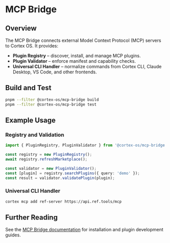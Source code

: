 <!--
This README.md file follows WCAG 2.1 AA accessibility guidelines:
- Clear document structure with semantic headings
- Descriptive link text
- High contrast content organization
-->

# MCP Bridge

## Overview

The MCP Bridge connects external Model Context Protocol (MCP) servers to Cortex OS. It provides:

- **Plugin Registry** – discover, install, and manage MCP plugins.
- **Plugin Validator** – enforce manifest and capability checks.
- **Universal CLI Handler** – normalize commands from Cortex CLI, Claude Desktop, VS Code, and other frontends.

## Build and Test

```bash
pnpm --filter @cortex-os/mcp-bridge build
pnpm --filter @cortex-os/mcp-bridge test
```

## Example Usage

### Registry and Validation

```typescript
import { PluginRegistry, PluginValidator } from '@cortex-os/mcp-bridge';

const registry = new PluginRegistry();
await registry.refreshMarketplace();

const validator = new PluginValidator();
const [plugin] = registry.searchPlugins({ query: 'demo' });
const result = validator.validatePlugin(plugin);
```

### Universal CLI Handler

```bash
cortex mcp add ref-server https://api.ref.tools/mcp
```

## Further Reading

See the [MCP Bridge documentation](./docs/getting-started.md) for installation and plugin development guides.
